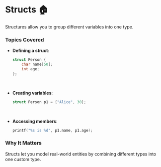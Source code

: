 # Structs 🏠

Structures allow you to group different variables into one type.

### Topics Covered
- **Defining a struct**:
    ```c
    struct Person {
        char name[50];
        int age;
    };
<br>

- **Creating variables**:
    ```c
    struct Person p1 = {"Alice", 30};
<br>

- **Accessing members**:
    ```c
    printf("%s is %d", p1.name, p1.age);
### Why It Matters
Structs let you model real-world entities by combining different types into one custom type.